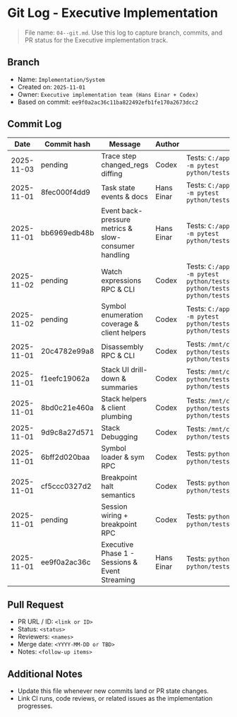 # Git Log - Executive Implementation

> File name: `04--git.md`. Use this log to capture branch, commits, and PR status for the Executive implementation track.

## Branch
- Name: `Implementation/System`
- Created on: `2025-11-01`
- Owner: `Executive implementation team (Hans Einar + Codex)`
- Based on commit: `ee9f0a2ac36c11ba822492efb1fe170a2673dcc2`

## Commit Log
| Date | Commit hash | Message | Author | Notes |
| --- | --- | --- | --- | --- |
| 2025-11-03 | pending | Trace step changed_regs diffing | Codex | Tests: `C:/appz/miniconda/envs/py312/python.exe -m pytest python/tests/test_executive_sessions.py` |
| 2025-11-01 | 8fec000f4dd9 | Task state events & docs | Hans Einar | Tests: `C:/appz/miniconda/envs/py312/python.exe -m pytest python/tests/test_executive_sessions.py` |
| 2025-11-01 | bb6969edb48b | Event back-pressure metrics & slow-consumer handling | Hans Einar | Tests: `C:/appz/miniconda/envs/py312/python.exe -m pytest python/tests/test_executive_sessions.py` |
| 2025-11-02 | pending | Watch expressions RPC & CLI | Codex | Tests: `C:/appz/miniconda/envs/py312/python.exe -m pytest python/tests/test_executive_sessions.py python/tests/test_executive_session_helpers.py python/tests/test_shell_client.py` |
| 2025-11-02 | pending | Symbol enumeration coverage & client helpers | Codex | Tests: `C:/appz/miniconda/envs/py312/python.exe -m pytest python/tests/test_executive_sessions.py python/tests/test_executive_session_helpers.py` |
| 2025-11-01 | 20c4782e99a8 | Disassembly RPC & CLI | Codex | Tests: `/mnt/c/Windows/py.exe -3.14 -m pytest python/tests/test_executive_session_helpers.py python/tests/test_executive_sessions.py` |
| 2025-11-01 | f1eefc19062a | Stack UI drill-down & summaries | Codex | Tests: `/mnt/c/Windows/py.exe -3.14 -m pytest python/tests/test_executive_session_helpers.py python/tests/test_executive_sessions.py` |
| 2025-11-01 | 8bd0c21e460a | Stack helpers & client plumbing | Codex | Tests: `/mnt/c/Windows/py.exe -3.14 -m pytest python/tests/test_executive_session_helpers.py python/tests/test_executive_sessions.py` |
| 2025-11-01 | 9d9c8a27d571 | Stack Debugging | Codex | Tests: `/mnt/c/Windows/py.exe -3.14 -m pytest python/tests/test_executive_sessions.py` |
| 2025-11-01 | 6bff2d020baa | Symbol loader & sym RPC | Codex | Tests: `python -m pytest python/tests/test_executive_sessions.py` |
| 2025-11-01 | cf5ccc0327d2 | Breakpoint halt semantics | Codex | Tests: `python -m pytest python/tests/test_executive_sessions.py` |
| 2025-11-01 | pending | Session wiring + breakpoint RPC | Codex | Tests: `python -m pytest python/tests/test_executive_sessions.py` |
| 2025-11-01 | ee9f0a2ac36c | Executive Phase 1 - Sessions & Event Streaming | Hans Einar | Tests: `python -m pytest python/tests/test_executive_sessions.py` |

## Pull Request
- PR URL / ID: `<link or ID>`
- Status: `<status>`
- Reviewers: `<names>`
- Merge date: `<YYYY-MM-DD or TBD>`
- Notes: `<follow-up items>`

## Additional Notes
- Update this file whenever new commits land or PR state changes.
- Link CI runs, code reviews, or related issues as the implementation progresses.
